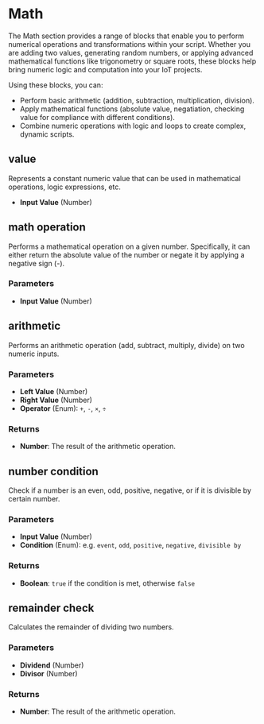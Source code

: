 # Math

The Math section provides a range of blocks that enable you to perform numerical operations and transformations within your script. Whether you are adding two values, generating random numbers, or applying advanced mathematical functions like trigonometry or square roots, these blocks help bring numeric logic and computation into your IoT projects.

Using these blocks, you can:

* Perform basic arithmetic (addition, subtraction, multiplication, division).
* Apply mathematical functions (absolute value, negatiation, checking value for compliance with different conditions).
* Combine numeric operations with logic and loops to create complex, dynamic scripts.

## value

Represents a constant numeric value that can be used in mathematical operations, logic expressions, etc.

* **Input Value** (Number)

## math operation

Performs a mathematical operation on a given number. Specifically, it can either return the absolute value of the number or negate it by applying a negative sign (-).

### Parameters

* **Input Value** (Number)

## arithmetic

Performs an arithmetic operation (add, subtract, multiply, divide) on two numeric inputs.

### Parameters

* **Left Value** (Number)
* **Right Value** (Number)
* **Operator** (Enum): `+`, `-`, `×`, `÷`

### Returns

* **Number**: The result of the arithmetic operation.

## number condition

Check if a number is an even, odd, positive, negative, or if it is divisible by certain number.

### Parameters

* **Input Value** (Number)
* **Condition** (Enum): e.g. `event`, `odd`, `positive`, `negative`, `divisible by`

### Returns

* **Boolean**: `true` if the condition is met, otherwise `false`

## remainder check

Calculates the remainder of dividing two numbers.

### Parameters

* **Dividend** (Number)
* **Divisor** (Number)

### Returns

* **Number**: The result of the arithmetic operation.
